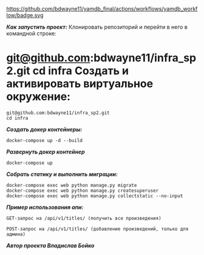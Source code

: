 https://github.com/bdwayne11/yamdb_final/actions/workflows/yamdb_workflow/badge.svg


***Как запустить проект:***
Клонировать репозиторий и перейти в него в командной строке:


git@github.com:bdwayne11/infra_sp2.git
cd infra
Cоздать и активировать виртуальное окружение:
=======
```
git@github.com:bdwayne11/infra_sp2.git
cd infra
```

***Создать докер контейнеры:***

```
docker-compose up -d --build
```

***Развернуть докер контейнер***

```
docker-compose up
```

***Собрать статику и выполнить миграции:***

```
docker-compose exec web python manage.py migrate
docker-compose exec web python manage.py createsuperuser
docker-compose exec web python manage.py collectstatic --no-input
```

***Пример использования апи:***

```
GET-запрос на /api/v1/titles/ (получить все произведения)
```

```
POST-запрос на /api/v1/titles/ (добавление произведений, только для админа)
```

***Автор проекта Владислав Бойко***

